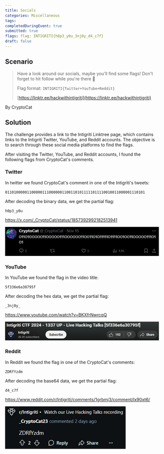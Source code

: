 ```yaml
---
title: Socials
categories: Miscellaneous
tags: 
completedDuringEvent: true
submitted: true
flags: flag: INTIGRITI{h0p3_y0u_3nj0y_d4_c7f}
draft: false
---
```

## Scenario

> Have a look around our socials, maybe you'll find some flags! Don't forget to hit follow while you're there 🥺
>
> Flag format: `INTIGRITI{Twitter+YouTube+Reddit}`
>
> [https://linktr.ee/hackwithintigriti](https://linktr.ee/hackwithintigriti)

By CryptoCat

## Solution

The challenge provides a link to the Intigriti Linktree page, which contains links to the Intigriti Twitter, YouTube, and Reddit accounts. The objective is to search through these social media platforms to find the flags.

After visiting the Twitter, YouTube, and Reddit accounts, I found the following flags from CryptoCat's comments.

### Twitter

In twitter we found CryptoCat's comment in one of the Intigriti's tweets:

```
0110100000110000011100000011001101011111011110010011000001110101
```

After decoding the binary data, we get the partial flag:

```
h0p3_y0u
```

https://x.com/_CryptoCat/status/1857392992182513941

![alt text](image.png)

### YouTube

In YouTube we found the flag in the video title:

```
5f336e6a30795f
```

After decoding the hex data, we get the partial flag:

```
_3nj0y_
```

https://www.youtube.com/watch?v=BKXfrNwrcqQ

![alt text](image-1.png)

### Reddit

In Reddit we found the flag in one of the CryptoCat's comments:

```
ZDRfYzdm
```

After decoding the base64 data, we get the partial flag:

```
d4_c7f
```

https://www.reddit.com/r/Intigriti/comments/1grbmj3/comment/lx90xt6/

![alt text](image-2.png)
